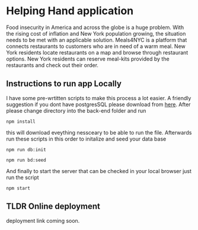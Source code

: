 # Helping Hand application

Food insecurity in America and across the globe is a huge problem. With the rising cost of inflation and New York population growing, the situation needs to be met with an applicable solution. Meals4NYC is a platform that connects restaurants to customers who are in need of a warm meal. New York residents locate restaurants on a map and browse through restaurant options. New York residents can reserve meal-kits provided by the restaurants and check out their order.


## Instructions to run app Locally 

I have some pre-wrtitten scripts to make this process a lot easier. A friendly suggestion if you dont have postgresSQL please download from [here](https://www.postgresql.org/download/). After please change directory into the back-end folder and run

` npm install `

this will download eveything nessceary to be able to run the file. Afterwards run these scripts in this order to initalize and seed your data base 

``` npm run db:init ```

```npm run bd:seed```

And finally to start the server that can be checked in your local browser just run the script

```npm start```

## TLDR Online deployment

deployment link coming soon.
